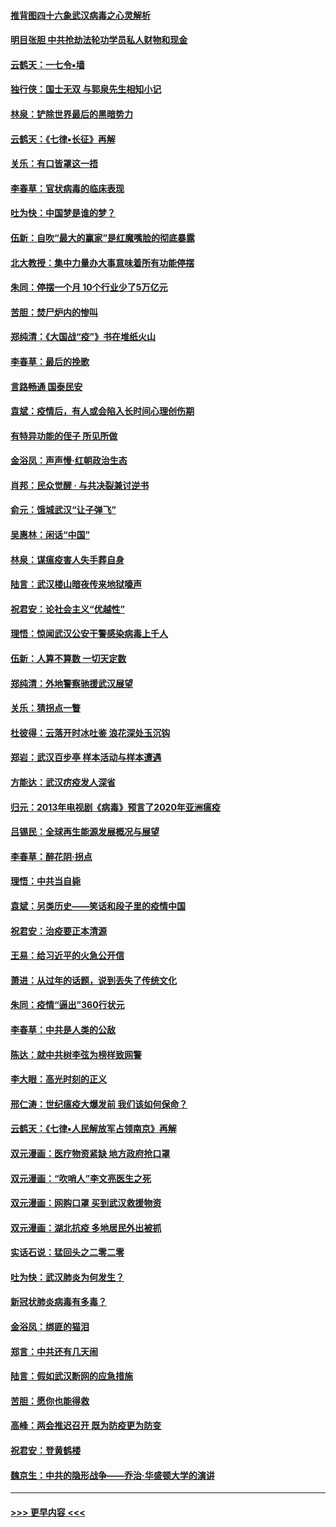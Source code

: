 #### [推背图四十六象武汉病毒之心灵解析](../pages/nsc993/n11911761.md?t=03040731) 
#### [明目张胆 中共抢劫法轮功学员私人财物和现金](../pages/nsc993/n11910262.md?t=03040731) 
#### [云鹤天：一七令▪墙](../pages/nsc993/n11910627.md?t=03040731) 
#### [独行侠：国士无双 与郭泉先生相知小记](../pages/nsc993/n11910613.md?t=03040731) 
#### [林泉：铲除世界最后的黑暗势力](../pages/nsc993/n11909320.md?t=03040731) 
#### [云鹤天：《七律▪长征》再解](../pages/nsc993/n11909327.md?t=03040731) 
#### [关乐：有口皆罩这一捂](../pages/nsc993/n11908393.md?t=03040731) 
#### [李春草：官状病毒的临床表现](../pages/nsc993/n11908339.md?t=03040731) 
#### [吐为快：中国梦是谁的梦？](../pages/nsc993/n11906564.md?t=03040731) 
#### [伍新：自吹“最大的赢家”是红魔嘴脸的彻底暴露](../pages/nsc993/n11906407.md?t=03040731) 
#### [北大教授：集中力量办大事意味着所有功能停摆](../pages/nsc993/n11904800.md?t=03040731) 
#### [朱同：停摆一个月 10个行业少了5万亿元](../pages/nsc993/n11904498.md?t=03040731) 
#### [苦胆：焚尸炉内的惨叫](../pages/nsc993/n11904479.md?t=03040731) 
#### [郑纯清：《大国战“疫”》书在堆纸火山](../pages/nsc993/n11904450.md?t=03040731) 
#### [李春草：最后的挽歌](../pages/nsc993/n11904441.md?t=03040731) 
#### [言路畅通 国泰民安](../pages/nsc993/n11904222.md?t=03040731) 
#### [袁斌：疫情后，有人或会陷入长时间心理创伤期](../pages/nsc993/n11901514.md?t=03040731) 
#### [有特异功能的侄子 所见所做](../pages/nsc993/n11901154.md?t=03040731) 
#### [金浴凤：声声慢‧红朝政治生态](../pages/nsc993/n11899553.md?t=03040731) 
#### [肖邦：民众觉醒 · 与共决裂兼讨逆书](../pages/nsc993/n11898435.md?t=03040731) 
#### [俞元：饿城武汉“让子弹飞”](../pages/nsc993/n11898344.md?t=03040731) 
#### [吴惠林：闲话“中国”](../pages/nsc993/n11898182.md?t=03040731) 
#### [林泉：谋瘟疫害人失手葬自身](../pages/nsc993/n11897892.md?t=03040731) 
#### [陆言：武汉楼山暗夜传来地狱嚎声](../pages/nsc993/n11897033.md?t=03040731) 
#### [祝君安：论社会主义“优越性”](../pages/nsc993/n11897005.md?t=03040731) 
#### [理悟：惊闻武汉公安干警感染病毒上千人](../pages/nsc993/n11896947.md?t=03040731) 
#### [伍新：人算不算数 一切天定数](../pages/nsc993/n11893372.md?t=03040731) 
#### [郑纯清：外地警察驰援武汉展望](../pages/nsc993/n11893115.md?t=03040731) 
#### [关乐：猜拐点一瞥](../pages/nsc993/n11893020.md?t=03040731) 
#### [杜彼得：云落开时冰吐鉴 浪花深处玉沉钩](../pages/nsc993/n11892107.md?t=03040731) 
#### [郑岩：武汉百步亭 样本活动与样本遭遇](../pages/nsc993/n11892310.md?t=03040731) 
#### [方能达：武汉疠疫发人深省](../pages/nsc993/n11891376.md?t=03040731) 
#### [归元：2013年电视剧《病毒》预言了2020年亚洲瘟疫](../pages/nsc993/n11891126.md?t=03040731) 
#### [吕锡民：全球再生能源发展概况与展望](../pages/nsc993/n11890613.md?t=03040731) 
#### [李春草：醉花阴·拐点](../pages/nsc993/n11890567.md?t=03040731) 
#### [理悟：中共当自毙](../pages/nsc993/n11890559.md?t=03040731) 
#### [袁斌：另类历史——笑话和段子里的疫情中国](../pages/nsc993/n11889243.md?t=03040731) 
#### [祝君安：治疫要正本清源](../pages/nsc993/n11889085.md?t=03040731) 
#### [王易：给习近平的火急公开信](../pages/nsc993/n11888225.md?t=03040731) 
#### [萧进：从过年的话题，说到丢失了传统文化](../pages/nsc993/n11887732.md?t=03040731) 
#### [朱同：疫情“逼出”360行状元](../pages/nsc993/n11887678.md?t=03040731) 
#### [李春草：中共是人类的公敌](../pages/nsc993/n11887656.md?t=03040731) 
#### [陈达：就中共树李弦为榜样致网警](../pages/nsc993/n11887625.md?t=03040731) 
#### [李大眼：高光时刻的正义](../pages/nsc993/n11887585.md?t=03040731) 
#### [邢仁涛：世纪瘟疫大爆发前 我们该如何保命？](../pages/nsc993/n11887535.md?t=03040731) 
#### [云鹤天：《七律▪人民解放军占领南京》再解](../pages/nsc993/n11887524.md?t=03040731) 
#### [双元漫画：医疗物资紧缺 地方政府抢口罩](../pages/nsc993/n11884744.md?t=03040731) 
#### [双元漫画：“吹哨人”李文亮医生之死](../pages/nsc993/n11884705.md?t=03040731) 
#### [双元漫画：网购口罩 买到武汉救援物资](../pages/nsc993/n11884670.md?t=03040731) 
#### [双元漫画：湖北抗疫 多地居民外出被抓](../pages/nsc993/n11884643.md?t=03040731) 
#### [实话石说：猛回头之二零二零](../pages/nsc993/n11883968.md?t=03040731) 
#### [吐为快：武汉肺炎为何发生？](../pages/nsc993/n11882180.md?t=03040731) 
#### [新冠状肺炎病毒有多毒？](../pages/nsc993/n11881790.md?t=03040731) 
#### [金浴凤：绑匪的猫泪](../pages/nsc993/n11880664.md?t=03040731) 
#### [郑言：中共还有几天闹](../pages/nsc993/n11880645.md?t=03040731) 
#### [陆言：假如武汉断网的应急措施](../pages/nsc993/n11880619.md?t=03040731) 
#### [苦胆：愿你也能得救](../pages/nsc993/n11880601.md?t=03040731) 
#### [高峰：两会推迟召开  既为防疫更为防变](../pages/nsc993/n11879977.md?t=03040731) 
#### [祝君安：登黄鹤楼](../pages/nsc993/n11880583.md?t=03040731) 
#### [魏京生：中共的隐形战争——乔治‧华盛顿大学的演讲](../pages/nsc993/n11879765.md?t=03040731) 

----
#### [ >>> 更早内容 <<< ](../indexes/nsc993-earlier.md)

